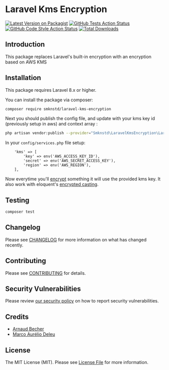 # Laravel Kms Encryption

[![Latest Version on Packagist](https://img.shields.io/packagist/v/smknstd/laravel-kms-encryption.svg?style=flat-square)](https://packagist.org/packages/smknstd/laravel-kms-encryption)
[![GitHub Tests Action Status](https://img.shields.io/github/workflow/status/smknstd/laravel-kms-encryption/run-tests?label=tests)](https://github.com/smknstd/laravel-kms-encryption/actions?query=workflow%3Arun-tests+branch%3Amain)
[![GitHub Code Style Action Status](https://img.shields.io/github/workflow/status/smknstd/laravel-kms-encryption/Check%20&%20fix%20styling?label=code%20style)](https://github.com/smknstd/laravel-kms-encryption/actions?query=workflow%3A"Check+%26+fix+styling"+branch%3Amain)
[![Total Downloads](https://img.shields.io/packagist/dt/smknstd/laravel-kms-encryption.svg?style=flat-square)](https://packagist.org/packages/smknstd/laravel-kms-encryption)

## Introduction

This package replaces Laravel's built-in encryption with an encryption based on AWS KMS

## Installation

This package requires Laravel 8.x or higher.

You can install the package via composer:

```bash
composer require smknstd/laravel-kms-encryption
```

Next you should publish the config file, and update with your kms key id (previously setup in aws) and context array :

```bash
php artisan vendor:publish --provider="Smknstd\LaravelKmsEncryption\LaravelKmsEncryptionServiceProvider" --tag="config"
```

In your `config/services.php` file setup:

```
    'kms' => [
        'key' => env('AWS_ACCESS_KEY_ID'),
        'secret' => env('AWS_SECRET_ACCESS_KEY'),
        'region' => env('AWS_REGION'),
    ],
```

Now everytime you'll [encrypt](https://laravel.com/docs/8.x/encryption) something it will use the provided kms key. It also work with eloquent's [encrypted casting](https://laravel.com/docs/8.x/eloquent-mutators#encrypted-casting).


## Testing

```bash
composer test
```

## Changelog

Please see [CHANGELOG](CHANGELOG.md) for more information on what has changed recently.

## Contributing

Please see [CONTRIBUTING](.github/CONTRIBUTING.md) for details.

## Security Vulnerabilities

Please review [our security policy](../../security/policy) on how to report security vulnerabilities.

## Credits

- [Arnaud Becher](https://github.com/smknstd)
- [Marco Aurélio Deleu](https://github.com/deleugpn)

## License

The MIT License (MIT). Please see [License File](LICENSE.md) for more information.
